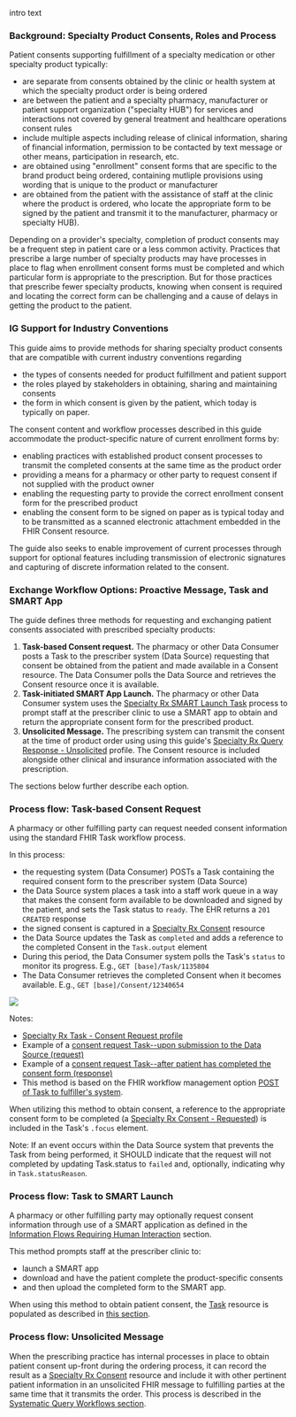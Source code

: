 intro text

<p></p>


### Background: Specialty Product Consents, Roles and Process
Patient consents supporting fulfillment of a specialty medication or other specialty product typically:
* are separate from consents obtained by the clinic or health system at which the specialty product order is being ordered
* are between the patient and a specialty pharmacy, manufacturer or patient support organization ("specialty HUB") for services and interactions not covered by general treatment and healthcare operations consent rules
* include multiple aspects including release of clinical information, sharing of financial information, permission to be contacted by text message or other means, participation in research, etc.
* are obtained using "enrollment" consent forms that are specific to the brand product being ordered, containing mutliple provisions using wording that is unique to the product or manufacturer
* are obtained from the patient with the assistance of staff at the clinic where the product is ordered, who locate the appropriate form to be signed by the patient and transmit it to the manufacturer, pharmacy or specialty HUB).

Depending on a provider's specialty, completion of product consents may be a frequent step in patient care or a less common activity. Practices that prescribe a large number of specialty products may have processes in place to flag when enrollment consent forms must be completed and which particular form is appropriate to the prescription. But for those practices that prescribe fewer specialty products, knowing when consent is required and locating the correct form can be challenging and a cause of delays in getting the product to the patient.

<p></p>

### IG Support for Industry Conventions
This guide aims to provide methods for sharing specialty product consents that are compatible with current industry conventions regarding
* the types of consents needed for product fulfillment and patient support
* the roles played by stakeholders in obtaining, sharing and maintaining consents
* the form in which consent is given by the patient, which today is typically on paper.

The consent content and workflow processes described in this guide accommodate the product-specific nature of current enrollment forms by:
* enabling practices with established product consent processes to transmit the completed consents at the same time as the product order
* providing a means for a pharmacy or other party to request consent if not supplied with the product owner
* enabling the requesting party to provide the correct enrollment consent form for the prescribed product
* enabling the consent form to be signed on paper as is typical today and to be transmitted as a scanned electronic attachment embedded in the FHIR Consent resource.

The guide also seeks to enable improvement of current processes through support for optional features including transmission of electronic signatures and capturing of discrete information related to the consent.

<p></p>

### Exchange Workflow Options: Proactive Message, Task and SMART App 
The guide defines three methods for requesting and exchanging patient consents associated with prescribed specialty products:

1. **Task-based Consent request.** The pharmacy or other Data Consumer posts a Task to the prescriber system (Data Source) requesting that consent be obtained from the patient and made available in a Consent resource. The Data Consumer polls the Data Source and retrieves the Consent resource once it is available. 
2. **Task-initiated SMART App Launch.** The pharmacy or other Data Consumer system uses the [Specialty Rx SMART Launch Task](StructureDefinition-specialty-rx-task-smart-launch.html) process to prompt staff at the prescriber clinic to use a SMART app to obtain and return the appropriate consent form for the prescribed product.
3. **Unsolicited Message.** The prescribing system can transmit the consent at the time of product order using using this guide's [Specialty Rx Query Response - Unsolicited](StructureDefinition-specialty-rx-bundle-query-response-unsolicited.html) profile. The Consent resource is included alongside other clinical and insurance information associated with the prescription.

<p></p>

The sections below further describe each option.

<p></p>

### Process flow: Task-based Consent Request
A pharmacy or other fulfilling party can request needed consent information using the standard FHIR Task workflow process. 

In this process: 
* the requesting system (Data Consumer) POSTs a Task containing the required consent form to the prescriber system (Data Source)
* the Data Source system places a task into a staff work queue in a way that makes the consent form available to be downloaded and signed by the patient,  and sets the Task status to `ready`. The EHR returns a `201 CREATED` response
* the signed consent is captured in a [Specialty Rx Consent](StructureDefinition-specialty-rx-consent.html) resource
* the Data Source updates the Task as `completed` and adds a reference to the completed Consent in the `Task.output` element
* During this period, the Data Consumer system polls the Task's `status` to monitor its progress. E.g., `GET [base]/Task/1135804`
* The Data Consumer retrieves the completed Consent when it becomes available. E.g., `GET [base]/Consent/12340654`

<p></p>

<div><p>
  <img src="high-level-task-consent-request-flow.png" style="float:none">  
    </p>
</div>

<p></p>

Notes: 
* [Specialty Rx Task - Consent Request profile](StructureDefinition-specialty-rx-task-consent-request.html)
* Example of a [consent request Task--upon submission to the Data Source (request)](Task-specialty-rx-task-consent-request-1.html)
* Example of a [consent request Task--after patient has completed the consent form (response)](Task-specialty-rx-task-consent-request-2-completed.html)
* This method is based on the FHIR workflow management option [POST of Task to fulfiller's system](https://www.hl7.org/fhir/workflow-management.html#optiong).

<p></p>

When utilizing this method to obtain consent, a reference to the appropriate consent form to be completed (a [Specialty Rx Consent - Requested](StructureDefinition-specialty-rx-consent-requested.html)) is included in the Task's `.focus` element.

Note: If an event occurs within the Data Source system that prevents the Task from being performed, it SHOULD indicate that the request will not completed by updating Task.status to `failed` and, optionally, indicating why in `Task.statusReason`.

<p></p>

### Process flow: Task to SMART Launch
A pharmacy or other fulfilling party may optionally request consent information through use of a SMART application as defined in the [Information Flows Requiring Human Interaction](human-interaction.html) section. 

This method prompts staff at the prescriber clinic to: 
* launch a SMART app
* download and have the patient complete the product-specific consents
* and then upload the completed form to the SMART app.

When using this method to obtain patient consent, the [Task](StructureDefinition-specialty-rx-task-smart-launch.html) resource is populated as described in [this section](human-interaction.html#task-content).

<p></p>

### Process flow: Unsolicited Message
When the prescribing practice has internal processes in place to obtain patient consent up-front during the ordering process, it can record the result as a [Specialty Rx Consent](StructureDefinition-specialty-rx-consent.html) resource and include it with other pertinent patient information in an unsolicited FHIR message to fulfilling parties at the same time that it transmits the order. This process is described in the [Systematic Query Workflows section](systematic-queries.html#unsolicited-workflow-overview).
 

<br>